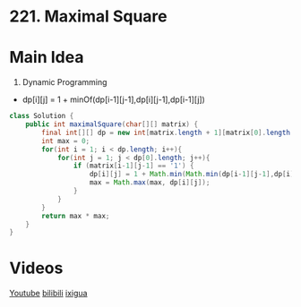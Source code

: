 # 221. Maximal Square

# Main Idea
1. Dynamic Programming
- dp[i][j] = 1 + minOf(dp[i-1][j-1],dp[i][j-1],dp[i-1][j])


```java
class Solution {
    public int maximalSquare(char[][] matrix) {
        final int[][] dp = new int[matrix.length + 1][matrix[0].length + 1];
        int max = 0;
        for(int i = 1; i < dp.length; i++){
            for(int j = 1; j < dp[0].length; j++){
                if (matrix[i-1][j-1] == '1') {
                    dp[i][j] = 1 + Math.min(Math.min(dp[i-1][j-1],dp[i][j-1]),dp[i-1][j]);
                    max = Math.max(max, dp[i][j]);
                }
            }
        }
        return max * max;
    }
}
```

# Videos
[Youtube](https://www.youtube.com/watch?v=TG23_q4dQkg)
[bilibili](https://www.bilibili.com/video/BV1CF411z7ca/)
[ixigua](https://www.ixigua.com/i7041586127907586567/)